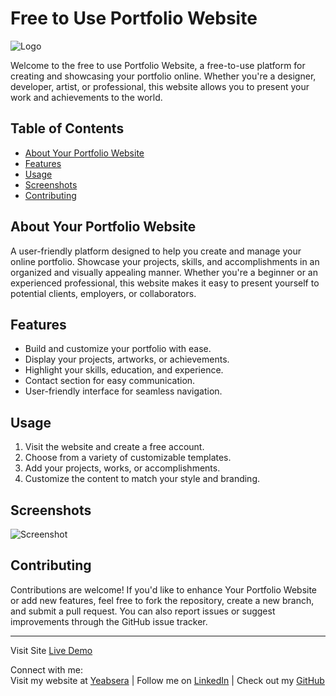 # Free to Use Portfolio Website

![Logo](https://github.com/Yab1/portfolio-website-3/blob/main/public/favicon.ico)

Welcome to the free to use Portfolio Website, a free-to-use platform for creating and showcasing your portfolio online. Whether you're a designer, developer, artist, or professional, this website allows you to present your work and achievements to the world.

## Table of Contents

- [About Your Portfolio Website](#about-your-portfolio-website)
- [Features](#features)
- [Usage](#usage)
- [Screenshots](#screenshots)
- [Contributing](#contributing)

## About Your Portfolio Website

A user-friendly platform designed to help you create and manage your online portfolio. Showcase your projects, skills, and accomplishments in an organized and visually appealing manner. Whether you're a beginner or an experienced professional, this website makes it easy to present yourself to potential clients, employers, or collaborators.

## Features

- Build and customize your portfolio with ease.
- Display your projects, artworks, or achievements.
- Highlight your skills, education, and experience.
- Contact section for easy communication.
- User-friendly interface for seamless navigation.

## Usage

1. Visit the website and create a free account.
2. Choose from a variety of customizable templates.
3. Add your projects, works, or accomplishments.
4. Customize the content to match your style and branding.

## Screenshots

![Screenshot](https://github.com/Yab1/portfolio-website-3/blob/main/src/assets/screenshot.png)

## Contributing

Contributions are welcome! If you'd like to enhance Your Portfolio Website or add new features, feel free to fork the repository, create a new branch, and submit a pull request. You can also report issues or suggest improvements through the GitHub issue tracker.

---

Visit Site [Live Demo]()

Connect with me:  
Visit my website at [Yeabsera](yeabsera-girxkocyp-yab1.vercel.app) | Follow me on [LinkedIn](https://www.linkedin.com/in/yeabsera-lisanework-7570981ba/) | Check out my [GitHub](https://github.com/Yab1)
